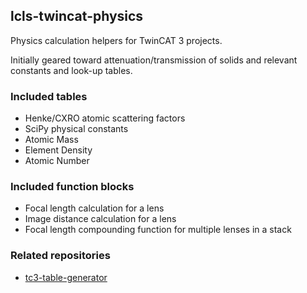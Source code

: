 ## lcls-twincat-physics

Physics calculation helpers for TwinCAT 3 projects.

Initially geared toward attenuation/transmission of solids and relevant
constants and look-up tables.

### Included tables

* Henke/CXRO atomic scattering factors
* SciPy physical constants
* Atomic Mass
* Element Density
* Atomic Number

### Included function blocks

* Focal length calculation for a lens
* Image distance calculation for a lens
* Focal length compounding function for multiple lenses in a stack

### Related repositories

* [tc3-table-generator](https://github.com/pcdshub/tc3-table-generator)
